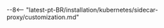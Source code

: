 [single-split-containers-img]:            ../../../images/waf-installation/kubernetes/sidecar-controller/single-split-deployment.png
[port-forwarding-with-iptables-img]:      ../../../images/waf-installation/kubernetes/sidecar-controller/port-forwarding-with-iptables.png
[port-forwarding-without-iptables-img]:   ../../../images/waf-installation/kubernetes/sidecar-controller/port-forwarding-without-iptables.png
[allocate-resources-for-node-docs]:       ../../../admin-en/configuration-guides/allocate-resources-for-node.md
[disable-acl-directive-docs]:             ../../../admin-en/configure-parameters-en.md#disable_acl
[wallarm-attack-prevention-best-practices-docs]: ../../../quickstart/attack-prevention-best-practices.md

--8<-- "latest-pt-BR/installation/kubernetes/sidecar-proxy/customization.md"